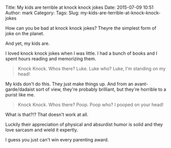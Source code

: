 Title: My kids are terrible at knock knock jokes
Date: 2015-07-09 10:51
Author: mark
Category: 
Tags: 
Slug: my-kids-are-terrible-at-knock-knock-jokes

How can you be bad at knock knock jokes? Theyre the simplest form of joke on the planet.

And yet, my kids are.

I loved knock knock jokes when I was little. I had a bunch of books and I spent hours reading and memorizing them.

> Knock Knock.
> Whos there?
> Luke.
> Luke who?
> Luke, I'm standing on my head!

My kids don't do this. They just make things up. And from an avant-garde/dadaist sort of view, they're probably brilliant, but they're horrible to a purist like me.

> Knock Knock.
> Whos there?
> Poop.
> Poop who?
> I pooped on your head!

What is that?!? That doesn't work at all.

Luckily their appreciation of physical and absurdist humor is solid and they love sarcasm and wield it expertly.

I guess you just can't win every parenting award.

